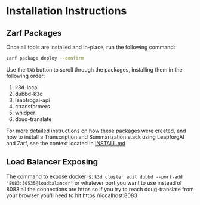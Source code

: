 # Installation Instructions

## Zarf Packages

Once all tools are installed and in-place, run the following command:

```bash
zarf package deploy --confirm
```

Use the `TAB` button to scroll through the packages, installing them in the following order:

1. k3d-local
2. dubbd-k3d
3. leapfrogai-api
4. ctransformers
5. whidper
6. doug-translate

For more detailed instructions on how these packages were created, and how to install a Transcription and Summarization stack using LeapforgAI and Zarf, see the context located in [INSTALL.md](./INSTALL.md)

## Load Balancer Exposing

The command to expose docker is: `k3d cluster edit dubbd --port-add "8083:30535@loadbalancer"` or whatever port you want to use instead of 8083 all the connections are https so if you try to reach doug-translate from your browser you'll need to hit https://localhost:8083
